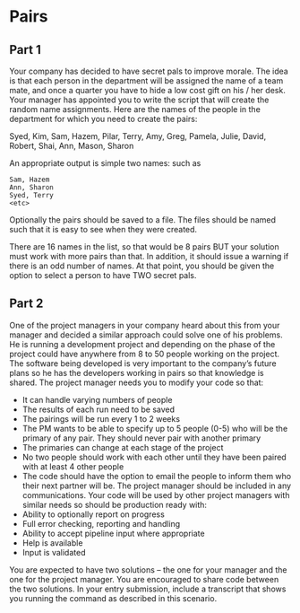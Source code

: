 # Pairs

## Part 1
Your company has decided to have secret pals to improve morale. The idea is that each person in the department will be assigned the name of a team mate, and once a quarter you have to hide a low cost gift on his / her desk. Your manager has appointed you to write the script that will create the random name assignments. Here are the names of the people in the department for which you need to create the pairs:
 
Syed, Kim, Sam, Hazem, Pilar, Terry, Amy, Greg, Pamela, Julie, David, Robert, Shai, Ann, Mason, Sharon
 
An appropriate output is simple two names: such as

````
Sam, Hazem
Ann, Sharon
Syed, Terry
<etc>
````
 
Optionally the pairs should be saved to a file. The files should be named such that it is easy to see when they were created.

 
There are 16 names in the list, so that would be 8 pairs BUT your solution must work with more pairs than that. In addition, it should issue a warning if there is an odd number of names. At that point, you should be given the option to select a person to have TWO secret pals.

## Part 2
One of the project managers in your company heard about this from your manager and decided a similar approach could solve one of his problems. He is running a development project and depending on the phase of the project could have anywhere from 8 to 50 people working on the project. The software being developed is very important to the company’s future plans so he has the developers working in pairs so that knowledge is shared.
The project manager needs you to modify your code so that:

- It can handle varying numbers of people
- The results of each run need to be saved
- The pairings will be run every 1 to 2 weeks
- The PM wants to be able to specify up to 5 people (0-5) who will be the primary of any pair. They should never pair with another primary
- The primaries can change at each stage of the project
- No two people should work with each other until they have been paired with at least 4 other people 
- The code should have the option to email the people to inform them who their next partner will be. The project manager should be included in any communications.
Your code will be used by other project managers with similar needs so should be production ready with:
- Ability to optionally report on progress
- Full error checking, reporting and handling
- Ability to accept pipeline input where appropriate
- Help is available
- Input is validated

You are expected to have two solutions – the one for your manager and the one for the project manager. You are encouraged to share code between the two solutions.
In your entry submission, include a transcript that shows you running the command as described in this scenario.
